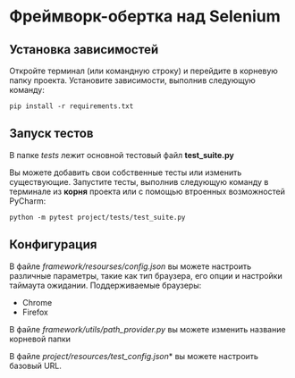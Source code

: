 # Фреймворк-обертка над Selenium


## Установка зависимостей
Откройте терминал (или командную строку) и перейдите в корневую папку проекта.
Установите зависимости, выполнив следующую команду:


```bazaar
pip install -r requirements.txt
```
## Запуск тестов
В папке *tests* лежит основной тестовый файл **test_suite.py**

Вы можете добавить свои собственные тесты или изменить существующие.
Запустите тесты, выполнив следующую команду в терминале из **корня** проекта или с помощью втроенных возможностей PyCharm:
```bazaar
python -m pytest project/tests/test_suite.py
```
## Конфигурация
В файле *framework/resourses/config.json* вы можете настроить различные параметры, такие как тип браузера, его опции и настройки таймаута ожидании.
Поддерживаемые браузеры:
- Chrome
- Firefox

В файле *framework/utils/path_provider.py* вы можете изменить название корневой папки



В файле *project/resources/test_config.json** вы можете настроить базовый URL.
